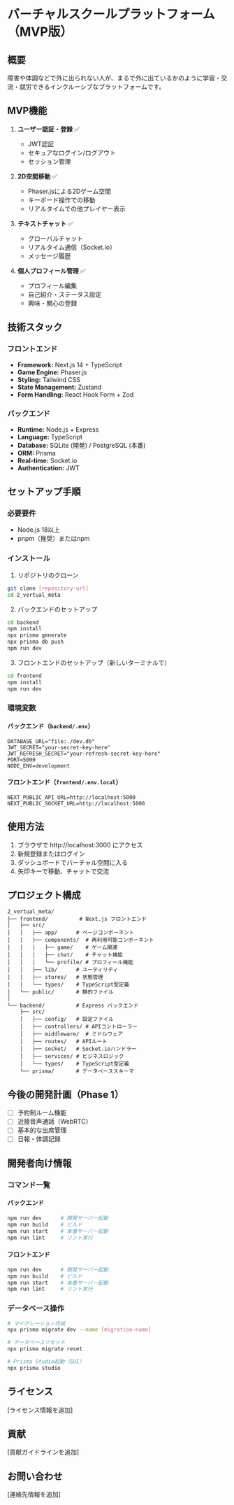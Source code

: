 # バーチャルスクールプラットフォーム（MVP版）

## 概要

障害や体調などで外に出られない人が、まるで外に出ているかのように学習・交流・就労できるインクルーシブなプラットフォームです。

## MVP機能

1. **ユーザー認証・登録** ✅
   - JWT認証
   - セキュアなログイン/ログアウト
   - セッション管理

2. **2D空間移動** ✅
   - Phaser.jsによる2Dゲーム空間
   - キーボード操作での移動
   - リアルタイムでの他プレイヤー表示

3. **テキストチャット** ✅
   - グローバルチャット
   - リアルタイム通信（Socket.io）
   - メッセージ履歴

4. **個人プロフィール管理** ✅
   - プロフィール編集
   - 自己紹介・ステータス設定
   - 興味・関心の登録

## 技術スタック

### フロントエンド
- **Framework:** Next.js 14 + TypeScript
- **Game Engine:** Phaser.js
- **Styling:** Tailwind CSS
- **State Management:** Zustand
- **Form Handling:** React Hook Form + Zod

### バックエンド
- **Runtime:** Node.js + Express
- **Language:** TypeScript
- **Database:** SQLite (開発) / PostgreSQL (本番)
- **ORM:** Prisma
- **Real-time:** Socket.io
- **Authentication:** JWT

## セットアップ手順

### 必要要件
- Node.js 18以上
- pnpm（推奨）またはnpm

### インストール

1. リポジトリのクローン
```bash
git clone [repository-url]
cd 2_vertual_meta
```

2. バックエンドのセットアップ
```bash
cd backend
npm install
npx prisma generate
npx prisma db push
npm run dev
```

3. フロントエンドのセットアップ（新しいターミナルで）
```bash
cd frontend
npm install
npm run dev
```

### 環境変数

#### バックエンド（`backend/.env`）
```env
DATABASE_URL="file:./dev.db"
JWT_SECRET="your-secret-key-here"
JWT_REFRESH_SECRET="your-refresh-secret-key-here"
PORT=5000
NODE_ENV=development
```

#### フロントエンド（`frontend/.env.local`）
```env
NEXT_PUBLIC_API_URL=http://localhost:5000
NEXT_PUBLIC_SOCKET_URL=http://localhost:5000
```

## 使用方法

1. ブラウザで http://localhost:3000 にアクセス
2. 新規登録またはログイン
3. ダッシュボードでバーチャル空間に入る
4. 矢印キーで移動、チャットで交流

## プロジェクト構成

```
2_vertual_meta/
├── frontend/          # Next.js フロントエンド
│   ├── src/
│   │   ├── app/      # ページコンポーネント
│   │   ├── components/  # 再利用可能コンポーネント
│   │   │   ├── game/    # ゲーム関連
│   │   │   ├── chat/    # チャット機能
│   │   │   └── profile/ # プロフィール機能
│   │   ├── lib/      # ユーティリティ
│   │   ├── stores/   # 状態管理
│   │   └── types/    # TypeScript型定義
│   └── public/       # 静的ファイル
│
└── backend/          # Express バックエンド
    ├── src/
    │   ├── config/   # 設定ファイル
    │   ├── controllers/ # APIコントローラー
    │   ├── middleware/  # ミドルウェア
    │   ├── routes/   # APIルート
    │   ├── socket/   # Socket.ioハンドラー
    │   ├── services/ # ビジネスロジック
    │   └── types/    # TypeScript型定義
    └── prisma/       # データベーススキーマ
```

## 今後の開発計画（Phase 1）

- [ ] 予約制ルーム機能
- [ ] 近接音声通話（WebRTC）
- [ ] 基本的な出席管理
- [ ] 日報・体調記録

## 開発者向け情報

### コマンド一覧

#### バックエンド
```bash
npm run dev      # 開発サーバー起動
npm run build    # ビルド
npm run start    # 本番サーバー起動
npm run lint     # リント実行
```

#### フロントエンド
```bash
npm run dev      # 開発サーバー起動
npm run build    # ビルド
npm run start    # 本番サーバー起動
npm run lint     # リント実行
```

### データベース操作
```bash
# マイグレーション作成
npx prisma migrate dev --name [migration-name]

# データベースリセット
npx prisma migrate reset

# Prisma Studio起動（GUI）
npx prisma studio
```

## ライセンス

[ライセンス情報を追加]

## 貢献

[貢献ガイドラインを追加]

## お問い合わせ

[連絡先情報を追加]
